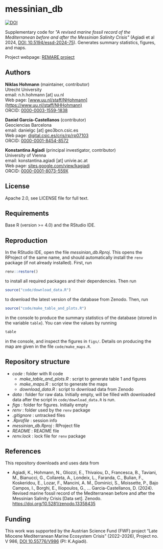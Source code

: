 # messinian_db

[![DOI](https://zenodo.org/badge/DOI/10.5281/zenodo.10782803.svg)](https://doi.org/10.5281/zenodo.10782803)

Supplementary code for _"A revised marine fossil record of the Mediterranean before and after the Messinian Salinity Crisis"_ (Agiadi et al 2024, [DOI: 10.5194/essd-2024-75](https://doi.org/10.5194/essd-2024-75)). Generates summary statistics, figures, and maps.

Project webpage: [REMARE project](https://sites.google.com/view/kagiadi/projects/remare)

## Authors

__Niklas Hohmann__  (maintainer, contributor)  
Utrecht University  
email: n.h.hohmann [at] uu.nl  
Web page: [www.uu.nl/staff/NHohmann](https://www.uu.nl/staff/NHHohmann)  
ORCID: [0000-0003-1559-1838](https://orcid.org/0000-0003-1559-1838)

__Daniel García-Castellanos__ (contributor)  
Geociencias Barcelona  
email: danielgc [at] geo3bcn.csic.es  
Web page: [digital.csic.es/cris/rp/rp07103](https://digital.csic.es/cris/rp/rp07103)  
ORCID: [0000-0001-8454-8572](https://orcid.org/0000-0001-8454-8572)

__Konstantina Agiadi__ (principal investigator, contributor)  
University of Vienna  
email: konstantina.agiadi [at] univie.ac.at  
Web page: [sites.google.com/view/kagiadi](https://sites.google.com/view/kagiadi)  
ORCID: [0000-0001-8073-559X](https://orcid.org/0000-0001-8073-559X)  

## License

Apache 2.0, see LICENSE file for full text.

## Requirements

Base R (version >= 4.0) and the RStudio IDE.

## Reproduction

In the RStudio IDE, open the file _messinian_db.Rproj_. This opens the RProject of the same name, and should automatically install the `renv` package (if not already installed). First, run

```R
renv::restore()
```

to install all required packages and their dependencies. Then run

```R
source("code/download_data.R")
````

to download the latest version of the database from Zenodo. Then, run

```R
source("code/make_table_and_plots.R")
```

in the console to produce the summary statistics of the database (stored in the variable `table`). You can view the values by running

```R
table
```

in the console, and inspect the figures in `figs/`. Details on producing the map are given in the file `code/make_maps.R`.

## Repository structure  

* _code_ : folder with R code
  * _make_table_and_plots.R_ : script to generate table 1 and figures
  * _make_maps.R_ : script to generate the maps
  * _download_data.R_ : script to download data from Zenodo
* _data_ : folder for raw data. Initially empty, will be filled with downloaded data after the script in `code/download_data.R` is run.
* _figs_ : folder for figures. Initially empty
* _renv_ : folder used by the `renv` package
* _.gitignore_ : untracked files
* _.Rprofile_ : session info
* _messinian_db.Rproj_ : RProject file
* _README_ : README file
* _renv.lock_ : lock file for `renv` package

## References

This repository downloads and uses data from

* Agiadi, K., Hohmann, N., Gliozzi, E., Thivaiou, D., Francesca, B., Taviani, M., Bianucci, G., Collareta, A., Londeix, L., Faranda, C., Bulian, F., Koskeridou, E., Lozar, F., Mancini, A. M., Dominici, S., Moissette, P., Bajo Campos, I., Borghi, E., Iliopoulos, G., … Garcia-Castellanos, D. (2024). Revised marine fossil record of the Mediterranean before and after the Messinian Salinity Crisis [Data set]. Zenodo. https://doi.org/10.5281/zenodo.13358435


## Funding

This work was supported by the Austrian Science Fund (FWF) project “Late Miocene Mediterranean Marine Ecosystem Crisis” (2022–2026), Project no. V 986, [DOI 10.55776/V986](https://www.doi.org/10.55776/V986) (PI: K.Agiadi). 
